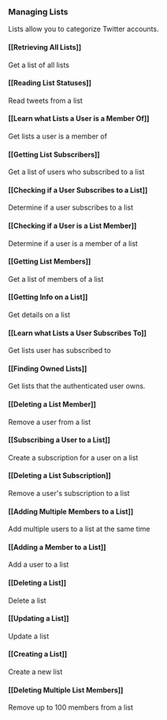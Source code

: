 ### Managing Lists

Lists allow you to categorize Twitter accounts.

#### [[Retrieving All Lists]]

Get a list of all lists

#### [[Reading List Statuses]]

Read tweets from a list

#### [[Learn what Lists a User is a Member Of]]

Get lists a user is a member of

#### [[Getting List Subscribers]]

Get a list of users who subscribed to a list

#### [[Checking if a User Subscribes to a List]]

Determine if a user subscribes to a list

#### [[Checking if a User is a List Member]]

Determine if a user is a member of a list

#### [[Getting List Members]]

Get a list of members of a list

#### [[Getting Info on a List]]

Get details on a list

#### [[Learn what Lists a User Subscribes To]]

Get lists user has subscribed to

#### [[Finding Owned Lists]]

Get lists that the authenticated user owns.

#### [[Deleting a List Member]]

Remove a user from a list

#### [[Subscribing a User to a List]]

Create a subscription for a user on a list

#### [[Deleting a List Subscription]]

Remove a user's subscription to a list

#### [[Adding Multiple Members to a List]]

Add multiple users to a list at the same time

#### [[Adding a Member to a List]]

Add a user to a list

#### [[Deleting a List]]

Delete a list

#### [[Updating a List]]

Update a list

#### [[Creating a List]]

Create a new list

#### [[Deleting Multiple List Members]]

Remove up to 100 members from a list